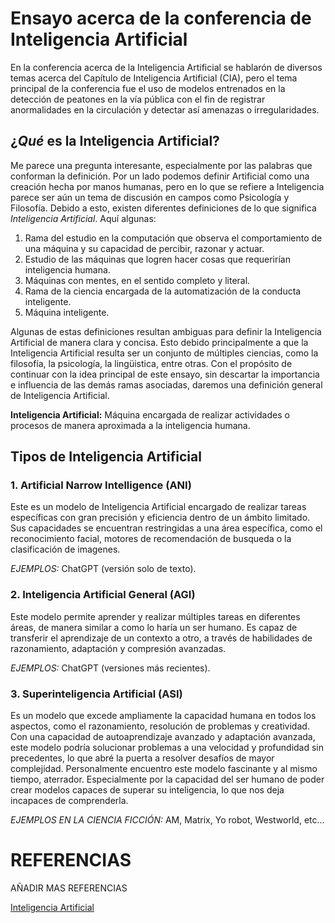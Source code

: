 # Ensayo acerca de la conferencia de Inteligencia Artificial 
 En la conferencia acerca de la Inteligencia Artificial se hablarón de diversos temas acerca del Capítulo de Inteligencia Artificial (CIA), pero el tema principal de la conferencia fue el uso de modelos entrenados en la detección de peatones en la vía pública con el fin de registrar anormalidades en la circulación y detectar así amenazas o irregularidades. 

 ## ¿***Qué*** es la Inteligencia Artificial?
 Me parece una pregunta interesante, especialmente por las palabras que conforman la definición. Por un lado podemos definir Artificial como una creación hecha por manos humanas, pero en lo que se refiere a Inteligencia parece ser aún un tema de discusión en campos como Psicología y Filosofía. 
 Debido a esto, existen diferentes definiciones de lo que significa *Inteligencia Artificial*. Aquí algunas: 

 1. Rama del estudio en la computación que observa el comportamiento de una máquina y su capacidad de percibir, razonar y actuar. 
 2. Estudio de las máquinas que logren hacer cosas que requerirían inteligencia humana. 
 3. Máquinas con mentes, en el sentido completo y literal. 
 4. Rama de la ciencia encargada de la automatización de la conducta inteligente. 
 5. Máquina inteligente. 

 Algunas de estas definiciones resultan ambiguas para definir la Inteligencia Artificial de manera clara y concisa. Esto debido principalmente a que la Inteligencia Artificial resulta ser un conjunto de múltiples ciencias, como la filosofía, la psicología, la lingüistica, entre otras. 
 Con el propósito de continuar con la idea principal de este ensayo, sin descartar la importancia e influencia de las demás ramas asociadas, daremos una definición general de Inteligencia Artificial. 

 **Inteligencia Artificial:** Máquina encargada de realizar actividades o procesos de manera aproximada a la inteligencia humana. 

 ## Tipos de Inteligencia Artificial

 ### 1. Artificial Narrow Intelligence (ANI)
 Este es un modelo de Inteligencia Artificial encargado de realizar tareas específicas con gran precisión y eficiencia dentro de un ámbito limitado. Sus capacidades se encuentran restringidas a una área específica, como el reconocimiento facial, motores de recomendación de busqueda o la clasificación de imagenes. 

*EJEMPLOS:* ChatGPT (versión solo de texto).  
 ### 2. Inteligencia Artificial General (AGI)
 Este modelo permite aprender y realizar múltiples tareas en diferentes áreas, de manera similar a como lo haría un ser humano. Es capaz de transferir el aprendizaje de un contexto a otro, a través de habilidades de razonamiento, adaptación y compresión avanzadas. 

 *EJEMPLOS:* ChatGPT (versiones más recientes). 
 ### 3. Superinteligencia Artificial (ASI)
 Es un modelo que excede ampliamente la capacidad humana en todos los aspectos, como el razonamiento, resolución de problemas y creatividad. Con una capacidad de autoaprendizaje avanzado y adaptación avanzada, este modelo podría solucionar problemas a una velocidad y profundidad sin precedentes, lo que abré la puerta a resolver desafíos de mayor complejidad. 
 Personalmente encuentro este modelo fascinante y al mismo tiempo, aterrador. Especialmente por la capacidad del ser humano de poder crear modelos capaces de superar su inteligencia, lo que nos deja incapaces de comprenderla. 
 
 *EJEMPLOS EN LA CIENCIA FICCIÓN:* AM, Matrix, Yo robot, Westworld, etc...  


 # REFERENCIAS
 AÑADIR MAS REFERENCIAS

 [Inteligencia Artificial](https://rephip.unr.edu.ar/server/api/core/bitstreams/bb5e5b0c-01b6-482c-a3a4-a469f994c92b/content)


